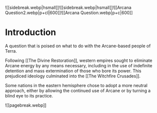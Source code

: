 ![[sidebreak.webp|hsmall]]![[sidebreak.webp|hsmall]]![[Arcana Question2.webp|p+cl|600]]![[Arcana Question.webp|p+c|600]]
# Introduction
A question that is poised on what to do with the Arcane-based people of Terra.

Following [[The Divine Restoration]], western empires sought to eliminate Arcane energy by any means necessary, including in the use of indefinite detention and mass extermination of those who bore its power. This prejudiced ideology culminated into the [[The Witchfire Crusades]].

Some nations in the eastern hemisphere chose to adopt a more neutral approach, either by allowing the continued use of Arcane or by turning a blind eye to its practice.

![[pagebreak.webp]]